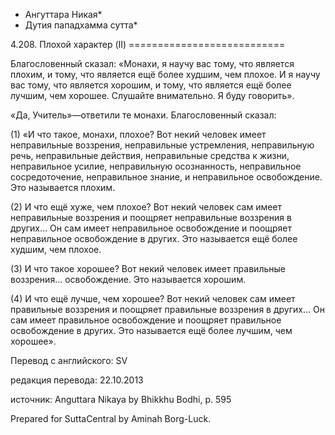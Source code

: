 * Ангуттара Никая*
* Дутия пападхамма сутта*

4\.208\. Плохой характер \(II\)
\=\=\=\=\=\=\=\=\=\=\=\=\=\=\=\=\=\=\=\=\=\=\=\=\=\=\=

Благословенный сказал: «Монахи, я научу вас тому, что является плохим, и тому, что является ещё более худшим, чем плохое\. И я научу вас тому, что является хорошим, и тому, что является ещё более лучшим, чем хорошее\. Слушайте внимательно\. Я буду говорить»\.

«Да, Учитель»—ответили те монахи\. Благословенный сказал:

\(1\) «И что такое, монахи, плохое? Вот некий человек имеет неправильные воззрения, неправильные устремления, неправильную речь, неправильные действия, неправильные средства к жизни, неправильное усилие, неправильную осознанность, неправильное сосредоточение, неправильное знание, и неправильное освобождение\. Это называется плохим\.

\(2\) И что ещё хуже, чем плохое? Вот некий человек сам имеет неправильные воззрения и поощряет неправильные воззрения в других… Он сам имеет неправильное освобождение и поощряет неправильное освобождение в других\. Это называется ещё более худшим, чем плохое\.

\(3\) И что такое хорошее? Вот некий человек имеет правильные воззрения… освобождение\. Это называется хорошим\.

\(4\) И что ещё лучше, чем хорошее? Вот некий человек сам имеет правильные воззрения и поощряет правильные воззрения в других… Он сам имеет правильное освобождение и поощряет правильное освобождение в других\. Это называется ещё более лучшим, чем хорошее»\.

Перевод с английского: SV

редакция перевода: 22\.10\.2013

источник: Anguttara Nikaya by Bhikkhu Bodhi, p\. 595

Prepared for SuttaCentral by Aminah Borg\-Luck\.